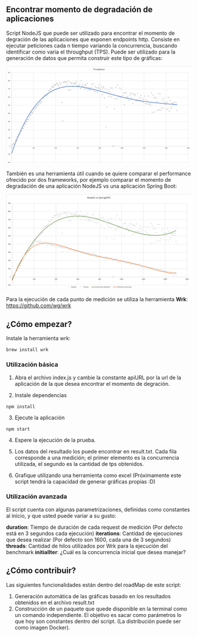 ## Encontrar momento de degradación de aplicaciones
Script NodeJS que puede ser utilizado para encontrar el momento de degración de las aplicaciones que exponen endpoints http.
Consiste en ejecutar peticiones cada n tiempo variando la concurrencia, buscando identificar como varia el throughput (TPS). Puede ser utilizado para la generación de datos que permita construir este tipo de gráficas: 

![NodeJS Performance](./assets/java.png)

También es una herramienta útil cuando se quiere comparar el performance ofrecido por dos frameworks, por ejemplo comparar el momento de degradación de una aplicación NodeJS vs una aplicación Spring Boot: 

![NodeJS vs Spring](./assets/node.png)

Para la ejecución de cada punto de medición se utiliza la herramienta **Wrk**:
https://github.com/wg/wrk


## ¿Cómo empezar?

Instale la herramienta wrk:
```
brew install wrk
```

### Utilización básica
1. Abra el archivo index.js y cambie la constante apiURL por la url de la aplicación de la que desea encontrar el momento de degración. 

2. Instale dependencias 
```
npm install
```

3. Ejecute la aplicación
```
npm start
```

4. Espere la ejecución de la prueba. 

5. Los datos del resultado los puede encontrar en result.txt. Cada fila corresponde a una medición; el primer  elemento es la concurrencia utilizada, el segundo es la cantidad de tps obtenidos. 

5. Grafique utilizando una herramienta como excel (Próximamente este script tendrá la capacidad de generar gráficas propias :D)

### Utilización avanzada
El script cuenta con algunas parametrizaciones, definidas como constantes al inicio, y que usted puede variar a su gusto:  

**duration**: Tiempo de duración de cada request de medición (Por defecto está en 3 segundos cada ejecución)
**iterations**: Cantidad de ejecuciones que desea realizar (Por defecto son 1600, cada una de 3 segundos)
**threads**: Cantidad de hilos utilizados por Wrk para la ejecución del benchmark
**initialIter**: ¿Cuál es la concurrencia inicial que desea manejar?


## ¿Cómo contribuir?
Las siguientes funcionalidades están dentro del roadMap de este script: 

1. Generación automática de las gráficas basado en los resultados obtenidos en el archivo result.txt
2. Construcción de un paquete que quede disponible en la terminal como un comando independiente. El objetivo es sacar como parámetros lo que hoy son constantes dentro del script. (La distribución puede ser como imagen Docker).









